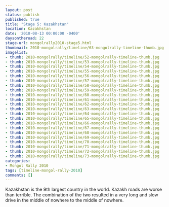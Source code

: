 ```yaml
---
layout: post
status: publish
published: true
title: "Stage 5: Kazakhstan"
location: Kazakhstan
date: '2010-08-13 00:00:00 -0400'
daysontheroad: 22
stage-url: mongolrally2010-stage5.html
thumbnail: 2010-mongolrally/timeline/63-mongolrally-timeline-thumb.jpg
imagelist:
- thumb: 2010-mongolrally/timeline/52-mongolrally-timeline-thumb.jpg
- thumb: 2010-mongolrally/timeline/53-mongolrally-timeline-thumb.jpg
- thumb: 2010-mongolrally/timeline/54-mongolrally-timeline-thumb.jpg
- thumb: 2010-mongolrally/timeline/55-mongolrally-timeline-thumb.jpg
- thumb: 2010-mongolrally/timeline/56-mongolrally-timeline-thumb.jpg
- thumb: 2010-mongolrally/timeline/57-mongolrally-timeline-thumb.jpg
- thumb: 2010-mongolrally/timeline/58-mongolrally-timeline-thumb.jpg
- thumb: 2010-mongolrally/timeline/59-mongolrally-timeline-thumb.jpg
- thumb: 2010-mongolrally/timeline/60-mongolrally-timeline-thumb.jpg
- thumb: 2010-mongolrally/timeline/61-mongolrally-timeline-thumb.jpg
- thumb: 2010-mongolrally/timeline/62-mongolrally-timeline-thumb.jpg
- thumb: 2010-mongolrally/timeline/63-mongolrally-timeline-thumb.jpg
- thumb: 2010-mongolrally/timeline/64-mongolrally-timeline-thumb.jpg
- thumb: 2010-mongolrally/timeline/65-mongolrally-timeline-thumb.jpg
- thumb: 2010-mongolrally/timeline/66-mongolrally-timeline-thumb.jpg
- thumb: 2010-mongolrally/timeline/67-mongolrally-timeline-thumb.jpg
- thumb: 2010-mongolrally/timeline/68-mongolrally-timeline-thumb.jpg
- thumb: 2010-mongolrally/timeline/69-mongolrally-timeline-thumb.jpg
- thumb: 2010-mongolrally/timeline/70-mongolrally-timeline-thumb.jpg
- thumb: 2010-mongolrally/timeline/71-mongolrally-timeline-thumb.jpg
- thumb: 2010-mongolrally/timeline/72-mongolrally-timeline-thumb.jpg
- thumb: 2010-mongolrally/timeline/73-mongolrally-timeline-thumb.jpg
categories:
- Mongol Rally 2010
tags: [timeline-mongol-rally-2010]
comments: []
---
```

Kazakhstan is the 9th largest country in the world. Kazakh roads are worse than terrible. The combination of the two resulted in a very long and slow drive in the middle of nowhere to the middle of nowhere.
